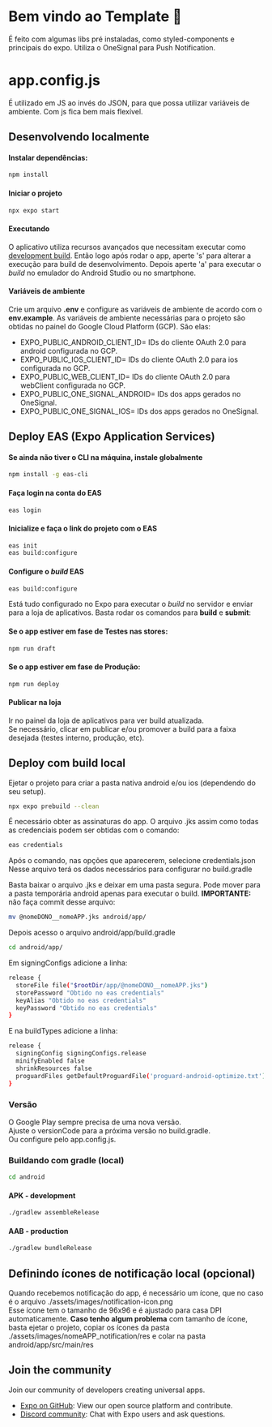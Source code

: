 # Bem vindo ao Template 👋

É feito com algumas libs pré instaladas, como styled-components e principais do expo.
Utiliza o OneSignal para Push Notification.

# app.config.js

É utilizado em JS ao invés do JSON, para que possa utilizar variáveis de ambiente. Com js fica bem mais flexível.

## Desenvolvendo localmente

#### Instalar dependências:

```bash
npm install
```

#### Iniciar o projeto

```bash
npx expo start
```

#### Executando

O aplicativo utiliza recursos avançados que necessitam executar como [development build](https://docs.expo.dev/develop/development-builds/introduction/).
Então logo após rodar o app, aperte 's' para alterar a execução para build de desenvolvimento.
Depois aperte 'a' para executar o _build_ no emulador do Android Studio ou no smartphone.

#### Variáveis de ambiente

Crie um arquivo **.env** e configure as variáveis de ambiente de acordo com o **env.example**.
As variáveis de ambiente necessárias para o projeto são obtidas no painel do Google Cloud Platform (GCP). São elas:

- EXPO_PUBLIC_ANDROID_CLIENT_ID= IDs do cliente OAuth 2.0 para android configurada no GCP.
- EXPO_PUBLIC_IOS_CLIENT_ID= IDs do cliente OAuth 2.0 para ios configurada no GCP.
- EXPO_PUBLIC_WEB_CLIENT_ID= IDs do cliente OAuth 2.0 para webClient configurada no GCP.
- EXPO_PUBLIC_ONE_SIGNAL_ANDROID= IDs dos apps gerados no OneSignal.
- EXPO_PUBLIC_ONE_SIGNAL_IOS= IDs dos apps gerados no OneSignal.

## Deploy EAS (Expo Application Services)

#### Se ainda não tiver o CLI na máquina, instale globalmente

```bash
npm install -g eas-cli
```

#### Faça login na conta do EAS

```bash
eas login
```

#### Inicialize e faça o link do projeto com o EAS

```bash
eas init
eas build:configure
```

#### Configure o _build_ EAS

```bash
eas build:configure
```

Está tudo configurado no Expo para executar o _build_ no servidor e enviar para a loja de aplicativos. Basta rodar os comandos para **build** e **submit**:

#### Se o app estiver em fase de Testes nas stores:

```bash
npm run draft
```

#### Se o app estiver em fase de Produção:

```bash
npm run deploy
```

#### Publicar na loja

Ir no painel da loja de aplicativos para ver build atualizada.  
Se necessário, clicar em publicar e/ou promover a build para a faixa desejada (testes interno, produção, etc).

## Deploy com build local

Ejetar o projeto para criar a pasta nativa android e/ou ios (dependendo do seu setup).

```bash
npx expo prebuild --clean
```

É necessário obter as assinaturas do app. O arquivo .jks assim como todas as credenciais podem ser obtidas com o comando:

```bash
eas credentials
```

Após o comando, nas opções que aparecerem, selecione credentials.json  
Nesse arquivo terá os dados necessários para configurar no build.gradle

Basta baixar o arquivo .jks e deixar em uma pasta segura. Pode mover para a pasta temporária android apenas para executar o build.
**IMPORTANTE:** não faça commit desse arquivo:

```bash
mv @nomeDONO__nomeAPP.jks android/app/
```

Depois acesso o arquivo android/app/build.gradle

```bash
cd android/app/
```

Em signingConfigs adicione a linha:

```bash
release {
  storeFile file("$rootDir/app/@nomeDONO__nomeAPP.jks")
  storePassword "Obtido no eas credentials"
  keyAlias "Obtido no eas credentials"
  keyPassword "Obtido no eas credentials"
}
```

E na buildTypes adicione a linha:

```bash
release {
  signingConfig signingConfigs.release
  minifyEnabled false
  shrinkResources false
  proguardFiles getDefaultProguardFile('proguard-android-optimize.txt'), 'proguard-rules.pro'
}
```

### Versão

O Google Play sempre precisa de uma nova versão.  
Ajuste o versionCode para a próxima versão no build.gradle.  
Ou configure pelo app.config.js.

### Buildando com gradle (local)

```bash
cd android
```

#### APK - development

```bash
./gradlew assembleRelease
```

#### AAB - production

```bash
./gradlew bundleRelease
```

## Definindo ícones de notificação local (opcional)

Quando recebemos notificação do app, é necessário um ícone, que no caso é o arquivo ./assets/images/notification-icon.png  
Esse ícone tem o tamanho de 96x96 e é ajustado para casa DPI automaticamente.
**Caso tenho algum problema** com tamanho de ícone, basta ejetar o projeto, copiar os ícones da pasta ./assets/images/nomeAPP_notification/res
e colar na pasta android/app/src/main/res

## Join the community

Join our community of developers creating universal apps.

- [Expo on GitHub](https://github.com/expo/expo): View our open source platform and contribute.
- [Discord community](https://chat.expo.dev): Chat with Expo users and ask questions.
